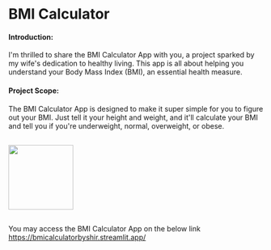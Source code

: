 # BMI Calculator

#### Introduction:
I'm thrilled to share the BMI Calculator App with you, a project sparked by my wife's dedication to healthy living. This app is all about helping you understand your Body Mass Index (BMI), an essential health measure.
#### Project Scope:
The BMI Calculator App is designed to make it super simple for you to figure out your BMI. 
Just tell it your height and weight, and it'll calculate your BMI and tell you if you're underweight, normal, overweight, or obese.
##
<img src="relative/path/in/repository/to/BMI Calculator snapshot.png" width="128"/>

##
You may access the BMI Calculator App on the below link
https://bmicalculatorbyshir.streamlit.app/


